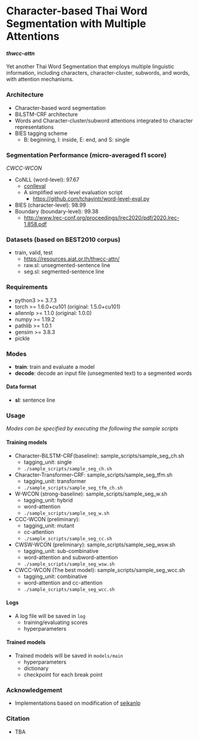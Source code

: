 # Character-based Thai Word Segmentation with Multiple Attentions
#### _thwcc-attn_

Yet another Thai Word Segmentation that employs multiple linguistic information, including characters, character-cluster, subwords, and words, with attention mechanisms.

### Architecture
- Character-based word segmentation
- BiLSTM-CRF architecture
- Words and Character-cluster/subword attentions integrated to character representations
- BIES tagging scheme
  -  B: beginning, I: inside, E: end, and S: single

### Segmentation Performance (micro-averaged f1 score)
_CWCC-WCON_
- CoNLL (word-level): 97.67
    - [conlleval]( https://github.com/spyysalo/conlleval.py)
    - A simplified word-level evaluation script
        -  https://github.com/tchayintr/word-level-eval.py
- BIES (character-level): 98.99
- Boundary (boundary-level): 99.38
    - http://www.lrec-conf.org/proceedings/lrec2020/pdf/2020.lrec-1.858.pdf 

### Datasets (based on BEST2010 corpus)
- train, valid, test 
    - https://resources.aiat.or.th/thwcc-attn/
    - raw.sl: unsegmented-sentence line
    - seg.sl: segmented-sentence line

### Requirements
- python3 >= 3.7.3
- torch >= 1.6.0+cu101 (original: 1.5.0+cu101)
- allennlp >= 1.1.0 (original: 1.0.0)
- numpy >= 1.19.2
- pathlib >= 1.0.1
- gensim >= 3.8.3
- pickle

### Modes
- **train**: train and evaluate a model
- **decode**: decode an input file (unsegmented text) to a segmented words

#### Data format
- **sl**: sentence line

### Usage
_Modes can be specified by executing the following the sample scripts_
#### Training models
- Character-BiLSTM-CRF(baseline): sample_scripts/sample_seg_ch.sh
    - tagging_unit: single
    - ``./sample_scripts/sample_seg_ch.sh``
- Character-Transformer-CRF: sample_scripts/sample_seg_tfm.sh
    - tagging_unit: transformer
    - ``./sample_scripts/sample_seg_tfm_ch.sh``
- W-WCON (strong-baseline): sample_scripts/sample_seg_w.sh
    - tagging_unit: hybrid
    - word-attention
    - ``./sample_scripts/sample_seg_w.sh``
- CCC-WCON (preliminary): 
    - tagging_unit: mutant
    - cc-attention
    - ``./sample_scripts/sample_seg_cc.sh``
- CWSW-WCON (preliminary): sample_scripts/sample_seg_wsw.sh
    - tagging_unit: sub-combinative
    - word-attention and subword-attention
    - ``./sample_scripts/sample_seg_wsw.sh``
- CWCC-WCON (The best model): sample_scripts/sample_seg_wcc.sh
    - tagging_unit: combinative
    - word-attention and cc-attention
    - ``./sample_scripts/sample_seg_wcc.sh``

#### Logs
- A log file will be saved in ``log`` 
    - training/evaluating scores
    - hyperparameters

#### Trained models
- Trained models will be saved in ``models/main``
    - hyperparameters
    - dictionary
    - checkpoint for each break point

### Acknowledgement
-  Implementations based on modification of [seikanlp](https://github.com/shigashiyama/seikanlp)

### Citation
- TBA
